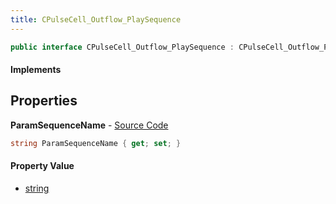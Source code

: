```yaml
---
title: CPulseCell_Outflow_PlaySequence
---
```


```csharp
public interface CPulseCell_Outflow_PlaySequence : CPulseCell_Outflow_PlaySceneBase, CPulseCell_BaseYieldingInflow, CPulseCell_BaseFlow, CPulseCell_Base, ISchemaClass<CPulseCell_Base>, ISchemaClass<CPulseCell_BaseFlow>, ISchemaClass<CPulseCell_BaseYieldingInflow>, ISchemaClass<CPulseCell_Outflow_PlaySceneBase>, ISchemaClass<CPulseCell_Outflow_PlaySequence>, ISchemaField, ISchemaClass, INativeHandle
```

#### Implements

## Properties

**ParamSequenceName** - [Source Code](https://github.com/swiftly-solution/swiftlys2/blob/main/managed/src/SwiftlyS2.Generated/Schemas/Interfaces/CPulseCell_Outflow_PlaySequence.cs#L16)

```csharp
string ParamSequenceName { get; set; }
```

#### Property Value

- [string](https://learn.microsoft.com/dotnet/api/system.string)

